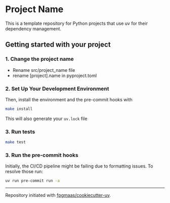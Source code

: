 # Project Name

This is a template repository for Python projects that use uv for their dependency management.


## Getting started with your project

### 1. Change the project name

 - Rename src/project_name file
 - rename [project].name in pyproject.toml

### 2. Set Up Your Development Environment

Then, install the environment and the pre-commit hooks with

```bash
make install
```

This will also generate your `uv.lock` file

### 3. Run tests

```bash
make test
```

### 3. Run the pre-commit hooks

Initially, the CI/CD pipeline might be failing due to formatting issues. To resolve those run:

```bash
uv run pre-commit run -a
```

---

Repository initiated with [fpgmaas/cookiecutter-uv](https://github.com/fpgmaas/cookiecutter-uv).

